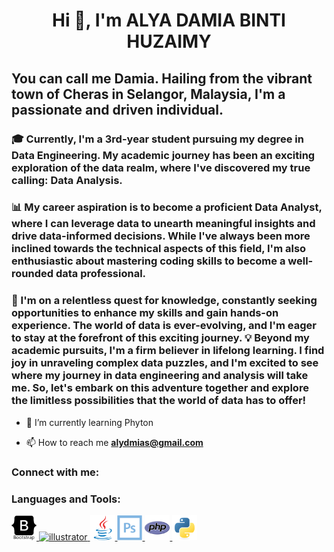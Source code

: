 <h1 align="center">Hi 👋, I'm ALYA DAMIA BINTI HUZAIMY</h1>
<h2 > You can call me Damia. Hailing from the vibrant town of Cheras in Selangor, Malaysia, I'm a passionate and driven individual.</h2> 
<h3> 🎓 Currently, I'm a 3rd-year student pursuing my degree in Data Engineering. My academic journey has been an exciting exploration of the data realm, where I've discovered my true calling: Data Analysis.</h3>
<h3> 📊 My career aspiration is to become a proficient Data Analyst, where I can leverage data to unearth meaningful insights and drive data-informed decisions. While I've always been more inclined towards the technical aspects of this field, I'm also enthusiastic about mastering coding skills to become a well-rounded data professional.</h3> 
<h3>🚀 I'm on a relentless quest for knowledge, constantly seeking opportunities to enhance my skills and gain hands-on experience. The world of data is ever-evolving, and I'm eager to stay at the forefront of this exciting journey. 💡 Beyond my academic pursuits, I'm a firm believer in lifelong learning. I find joy in unraveling complex data puzzles, and I'm excited to see where my journey in data engineering and analysis will take me. So, let's embark on this adventure together and explore the limitless possibilities that the world of data has to offer!</h3>

- 🌱 I’m currently learning Phyton

- 📫 How to reach me **alydmias@gmail.com**

<h3 align="left">Connect with me:</h3>
<p align="left">
</p>

<h3 align="left">Languages and Tools:</h3>
<p align="left"> <a href="https://getbootstrap.com" target="_blank" rel="noreferrer"> <img src="https://raw.githubusercontent.com/devicons/devicon/master/icons/bootstrap/bootstrap-plain-wordmark.svg" alt="bootstrap" width="40" height="40"/> </a> <a href="https://www.adobe.com/in/products/illustrator.html" target="_blank" rel="noreferrer"> <img src="https://www.vectorlogo.zone/logos/adobe_illustrator/adobe_illustrator-icon.svg" alt="illustrator" width="40" height="40"/> </a> <a href="https://www.java.com" target="_blank" rel="noreferrer"> <img src="https://raw.githubusercontent.com/devicons/devicon/master/icons/java/java-original.svg" alt="java" width="40" height="40"/> </a> <a href="https://www.photoshop.com/en" target="_blank" rel="noreferrer"> <img src="https://raw.githubusercontent.com/devicons/devicon/master/icons/photoshop/photoshop-line.svg" alt="photoshop" width="40" height="40"/> </a> <a href="https://www.php.net" target="_blank" rel="noreferrer"> <img src="https://raw.githubusercontent.com/devicons/devicon/master/icons/php/php-original.svg" alt="php" width="40" height="40"/> </a> <a href="https://www.python.org" target="_blank" rel="noreferrer"> <img src="https://raw.githubusercontent.com/devicons/devicon/master/icons/python/python-original.svg" alt="python" width="40" height="40"/> </a> </p>
